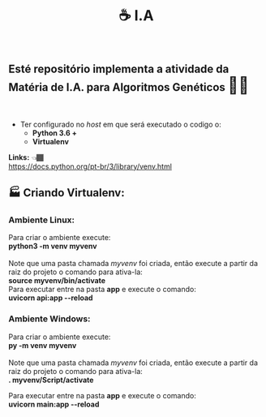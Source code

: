 <h1 align="center">
 &#9749; I.A 
</h1><br/>

## Esté repositório implementa a atividade da Matéria de I.A. para Algoritmos Genéticos <span style="font-size: 32px">&#129497;&#127997;</span>

<br/>

- Ter configurado no <i>host</i> em que será executado o codigo o:<br/>
  - <strong>Python 3.6 + </strong> <br/>
  - <strong>Virtualenv </strong> <br/>

<strong>Links:</strong> <span>&#128072;&#127998;</span><br/>
https://docs.python.org/pt-br/3/library/venv.html

## :factory: Criando Virtualenv: <br/>

### <strong>Ambiente Linux:</strong><br/>

Para criar o ambiente execute: <br/>
<strong>python3 -m venv myvenv</strong><br/><br/>
Note que uma pasta chamada <i>myvenv</i> foi criada,
então execute a partir da raiz do projeto o comando para ativa-la:<br/>
<strong>source myvenv/bin/activate</strong><br/>
Para executar entre na pasta
<strong>app</strong> e execute o comando:<br/>
<strong>uvicorn api:app --reload</strong><br/>

### <strong>Ambiente Windows:</strong><br/>

Para criar o ambiente execute: <br/>
<strong>py -m venv myvenv</strong><br/><br/>
Note que uma pasta chamada <i>myvenv</i> foi criada,
então execute a partir da raiz do projeto o comando para ativa-la:<br/>
<strong>. myvenv/Script/activate</strong><br/>

Para executar entre na pasta
<strong>app</strong> e execute o comando:<br/>
<strong>uvicorn main:app --reload</strong><br/>

<!-- ## :hammer: Instalação das Dependências:<br/>

Note que um arquivo <i>requeriments.txt</i> está na raiz do projeto, o mesmo contem todas as dependências do projeto, para instalar execute: <br/>
<strong>pip install -r requirements.txt</strong><br/> -->